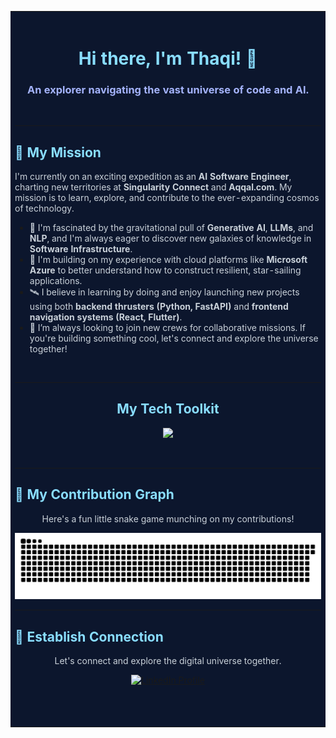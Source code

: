 <table>
<tr>
<td bgcolor="#0C162D" valign="top">
<div align="center">

<br>

# <span style="color:#89DDFF;">Hi there, I'm Thaqi! 👋</span>
### <span style="color:#A5B4FC;">An explorer navigating the vast universe of code and AI.</span>

<br>

</div>

---

<h2 style="color:#89DDFF;">🌱 My Mission</h2>

<p style="color:#C9D1D9;">
I'm currently on an exciting expedition as an <strong>AI Software Engineer</strong>, charting new territories at <strong>Singularity Connect</strong> and <strong>Aqqal.com</strong>. My mission is to learn, explore, and contribute to the ever-expanding cosmos of technology.
</p>

- <span style="color:#C9D1D9;">🚀 I'm fascinated by the gravitational pull of <strong>Generative AI</strong>, <strong>LLMs</strong>, and <strong>NLP</strong>, and I'm always eager to discover new galaxies of knowledge in <strong>Software Infrastructure</strong>.</span>
- <span style="color:#C9D1D9;">🌌 I'm building on my experience with cloud platforms like <strong>Microsoft Azure</strong> to better understand how to construct resilient, star-sailing applications.</span>
- <span style="color:#C9D1D9;">🛰️ I believe in learning by doing and enjoy launching new projects using both <strong>backend thrusters (Python, FastAPI)</strong> and <strong>frontend navigation systems (React, Flutter)</strong>.</span>
- <span style="color:#C9D1D9;">🤝 I’m always looking to join new crews for collaborative missions. If you're building something cool, let's connect and explore the universe together!</span>

<br>

---

<h2 align="center" style="color:#89DDFF;">My Tech Toolkit</h2>
<p align="center">
  <img src="https://skillicons.dev/icons?i=python,js&theme=dark" />
</p>
<br>

---

<h2 style="color:#89DDFF;">🐍 My Contribution Graph</h2>
<div align="center">
  <p style="color:#C9D1D9;">Here's a fun little snake game munching on my contributions!</p>
  <img src="https://raw.githubusercontent.com/thaqicomel/thaqicomel/main/dist/github-contribution-grid-snake-dark.svg" alt="Snake animation on GitHub contribution graph" />
  <br>
</div>

---

<h2 style="color:#89DDFF;">🔗 Establish Connection</h2>

<div align="center">

<p style="color:#C9D1D9;">Let's connect and explore the digital universe together.</p>

<a href="https://www.linkedin.com/in/thaqiyuddin-mizan-046458216/">
  <img src="https://img.shields.io/badge/LinkedIn-0077B5?style=for-the-badge&logo=linkedin&logoColor=white" alt="LinkedIn Profile"/>
</a>

<br><br>

</div>
</td>
</tr>
</table>
